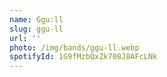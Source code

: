 ```yaml
---
name: Ggu:ll
slug: ggu-ll
url: ''
photo: /img/bands/ggu-ll.webp
spotifyId: 1G9fMzbQxZk708J8AFcLNk
---
```

